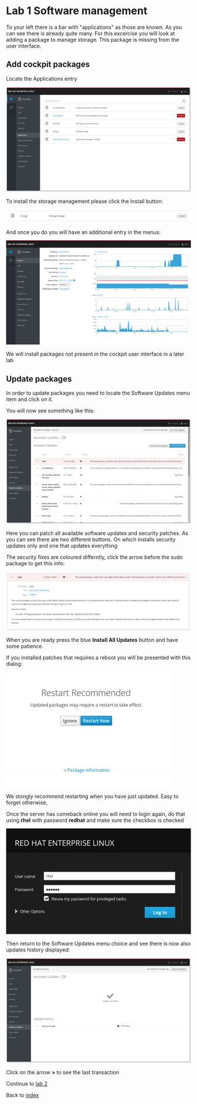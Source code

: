 # Lab 1 Software management

To your left there is a bar with "applications" as those are known. As you can see there is already quite many. For this excercise you will look at adding a package to manage storage. This package is missing from the user interface.

## Add cockpit packages

Locate the Applications entry

![applications user interface ](images/interface_apps.png)

To install the storage management please click the Install button:

![install button](images/storage_install.png)

And once you do you will have an additional entry in the menus:

![system user interface](images/interface_plusstorage.png)

We will install packages not present in the cockpit user interface in a later lab

## Update packages

In order to update packages you need to locate the Software Updates menu item and click on it.

You will now see something like this:

![yum update user interface](images/interface_updates.png)

Here you can patch all available software updates and security patches. As you can see there are two different buttons. On which installs security updates only and one that updates everything

The security fixes are coloured differntly, click the arrow before the sudo package to get this info:

![sudo package patch info](images/package_sudo.png)

When you are ready press the blue **Install All Updates** button and have some patience.

 If you installed patches that requires a reboot you will be presented with this dialog:

![yum update restart](images/interface_yumrestart.png)

We stongly recommend restarting when you have just updated. Easy to forget otherwise,

Once the server has comeback online you will need to login again, do that using **rhel** with password **redhat** and make sure the checkbox is checked

![login page of cockpit](images/login.png)

Then return to the Software Updates menu choice and see there is now also updates history displayed:

![user interface of yum history](images/interface_yumhistory.png)

Click on the arrow **>** to see the last transaction

Continue to [lab 2](lab2.md)

Back to [index](../thews.md)